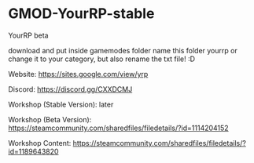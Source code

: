 # GMOD-YourRP-stable
YourRP beta

download and put inside gamemodes folder
name this folder yourrp or change it to your category, but also rename the txt file! :D


Website:                    https://sites.google.com/view/yrp

Discord:                    https://discord.gg/CXXDCMJ

Workshop (Stable Version):  later

Workshop (Beta Version):    https://steamcommunity.com/sharedfiles/filedetails/?id=1114204152

Workshop Content:           https://steamcommunity.com/sharedfiles/filedetails/?id=1189643820
